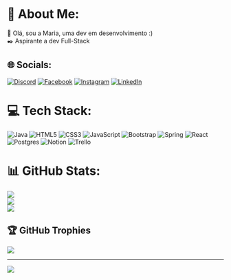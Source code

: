 # 💫 About Me:
🌱 Olá, sou a Maria, uma dev em desenvolvimento :)<br>✒️ Aspirante a dev Full-Stack


## 🌐 Socials:
[![Discord](https://img.shields.io/badge/Discord-%237289DA.svg?logo=discord&logoColor=white)](https://discord.gg/darkipes#4808) [![Facebook](https://img.shields.io/badge/Facebook-%231877F2.svg?logo=Facebook&logoColor=white)](https://facebook.com/https://www.facebook.com/mnvicente/) [![Instagram](https://img.shields.io/badge/Instagram-%23E4405F.svg?logo=Instagram&logoColor=white)](https://instagram.com/darkipp) [![LinkedIn](https://img.shields.io/badge/LinkedIn-%230077B5.svg?logo=linkedin&logoColor=white)](https://linkedin.com/in/https://www.linkedin.com/in/mariavcaetano/) 

# 💻 Tech Stack:
![Java](https://img.shields.io/badge/java-%23ED8B00.svg?style=flat-square&logo=java&logoColor=white) ![HTML5](https://img.shields.io/badge/html5-%23E34F26.svg?style=flat-square&logo=html5&logoColor=white) ![CSS3](https://img.shields.io/badge/css3-%231572B6.svg?style=flat-square&logo=css3&logoColor=white) ![JavaScript](https://img.shields.io/badge/javascript-%23323330.svg?style=flat-square&logo=javascript&logoColor=%23F7DF1E) ![Bootstrap](https://img.shields.io/badge/bootstrap-%23563D7C.svg?style=flat-square&logo=bootstrap&logoColor=white) ![Spring](https://img.shields.io/badge/spring-%236DB33F.svg?style=flat-square&logo=spring&logoColor=white) ![React](https://img.shields.io/badge/react-%2320232a.svg?style=flat-square&logo=react&logoColor=%2361DAFB) ![Postgres](https://img.shields.io/badge/postgres-%23316192.svg?style=flat-square&logo=postgresql&logoColor=white) ![Notion](https://img.shields.io/badge/Notion-%23000000.svg?style=flat-square&logo=notion&logoColor=white) ![Trello](https://img.shields.io/badge/Trello-%23026AA7.svg?style=flat-square&logo=Trello&logoColor=white)
# 📊 GitHub Stats:
![](https://github-readme-stats.vercel.app/api?username=mavicaetano&theme=solarized-light&hide_border=false&include_all_commits=false&count_private=false)<br/>
![](https://github-readme-streak-stats.herokuapp.com/?user=mavicaetano&theme=solarized-light&hide_border=false)<br/>
![](https://github-readme-stats.vercel.app/api/top-langs/?username=mavicaetano&theme=solarized-light&hide_border=false&include_all_commits=false&count_private=false&layout=compact)

## 🏆 GitHub Trophies
![](https://github-profile-trophy.vercel.app/?username=mavicaetano&theme=darkhub&no-frame=true&no-bg=true&margin-w=4)

---
[![](https://visitcount.itsvg.in/api?id=mavicaetano&icon=2&color=6)](https://visitcount.itsvg.in)

<!-- Proudly created with GPRM ( https://gprm.itsvg.in ) -->